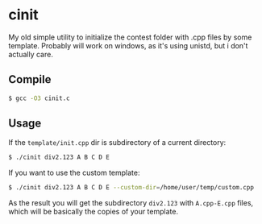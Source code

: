 # cinit
My old simple utility to initialize the contest folder with .cpp files by some template. Probably will work on windows, as it's using unistd, but i don't actually care.

## Compile
```bash
$ gcc -O3 cinit.c
```

## Usage
If the `template/init.cpp` dir is subdirectory of a current directory:

```bash
$ ./cinit div2.123 A B C D E
```

If you want to use the custom template:

```bash
$ ./cinit div2.123 A B C D E --custom-dir=/home/user/temp/custom.cpp
```

As the result you will get the subdirectory `div2.123` with `A.cpp-E.cpp` files, which will be basically the copies of your template.
